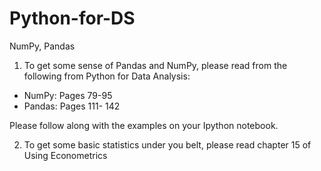 # Python-for-DS
NumPy, Pandas

1) To get some sense of Pandas and NumPy, please read from the following from Python for Data Analysis:

- NumPy: Pages 79-95
- Pandas: Pages 111- 142

Please follow along with the examples on your Ipython notebook. 

2) To get some basic statistics under you belt, please read chapter 15 of Using Econometrics


